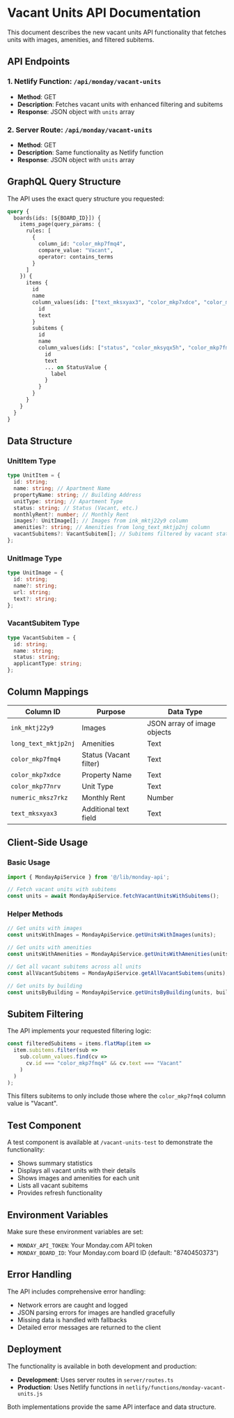 # Vacant Units API Documentation

This document describes the new vacant units API functionality that fetches units with images, amenities, and filtered subitems.

## API Endpoints

### 1. Netlify Function: `/api/monday/vacant-units`
- **Method**: GET
- **Description**: Fetches vacant units with enhanced filtering and subitems
- **Response**: JSON object with `units` array

### 2. Server Route: `/api/monday/vacant-units`
- **Method**: GET  
- **Description**: Same functionality as Netlify function
- **Response**: JSON object with `units` array

## GraphQL Query Structure

The API uses the exact query structure you requested:

```graphql
query {
  boards(ids: [${BOARD_ID}]) {
    items_page(query_params: {
      rules: [
        {
          column_id: "color_mkp7fmq4",
          compare_value: "Vacant",
          operator: contains_terms
        }
      ]
    }) {
      items {
        id
        name
        column_values(ids: ["text_mksxyax3", "color_mkp7xdce", "color_mkp77nrv", "color_mkp7fmq4", "numeric_mksz7rkz", "long_text_mktjp2nj", "ink_mktj22y9"]) {
          id
          text
        }
        subitems {
          id
          name
          column_values(ids: ["status", "color_mksyqx5h", "color_mkp7fmq4"]) {
            id
            text
            ... on StatusValue {
              label
            }
          }
        }
      }
    }
  }
}
```

## Data Structure

### UnitItem Type
```typescript
type UnitItem = {
  id: string;
  name: string; // Apartment Name
  propertyName: string; // Building Address
  unitType: string; // Apartment Type
  status: string; // Status (Vacant, etc.)
  monthlyRent?: number; // Monthly Rent
  images?: UnitImage[]; // Images from ink_mktj22y9 column
  amenities?: string; // Amenities from long_text_mktjp2nj column
  vacantSubitems?: VacantSubitem[]; // Subitems filtered by vacant status
};
```

### UnitImage Type
```typescript
type UnitImage = {
  id: string;
  name?: string;
  url: string;
  text?: string;
};
```

### VacantSubitem Type
```typescript
type VacantSubitem = {
  id: string;
  name: string;
  status: string;
  applicantType: string;
};
```

## Column Mappings

| Column ID | Purpose | Data Type |
|-----------|---------|-----------|
| `ink_mktj22y9` | Images | JSON array of image objects |
| `long_text_mktjp2nj` | Amenities | Text |
| `color_mkp7fmq4` | Status (Vacant filter) | Text |
| `color_mkp7xdce` | Property Name | Text |
| `color_mkp77nrv` | Unit Type | Text |
| `numeric_mksz7rkz` | Monthly Rent | Number |
| `text_mksxyax3` | Additional text field | Text |

## Client-Side Usage

### Basic Usage
```typescript
import { MondayApiService } from '@/lib/monday-api';

// Fetch vacant units with subitems
const units = await MondayApiService.fetchVacantUnitsWithSubitems();
```

### Helper Methods
```typescript
// Get units with images
const unitsWithImages = MondayApiService.getUnitsWithImages(units);

// Get units with amenities
const unitsWithAmenities = MondayApiService.getUnitsWithAmenities(units);

// Get all vacant subitems across all units
const allVacantSubitems = MondayApiService.getAllVacantSubitems(units);

// Get units by building
const unitsByBuilding = MondayApiService.getUnitsByBuilding(units, buildingAddress);
```

## Subitem Filtering

The API implements your requested filtering logic:

```javascript
const filteredSubitems = items.flatMap(item =>
  item.subitems.filter(sub =>
    sub.column_values.find(cv =>
      cv.id === "color_mkp7fmq4" && cv.text === "Vacant"
    )
  )
);
```

This filters subitems to only include those where the `color_mkp7fmq4` column value is "Vacant".

## Test Component

A test component is available at `/vacant-units-test` to demonstrate the functionality:

- Shows summary statistics
- Displays all vacant units with their details
- Shows images and amenities for each unit
- Lists all vacant subitems
- Provides refresh functionality

## Environment Variables

Make sure these environment variables are set:

- `MONDAY_API_TOKEN`: Your Monday.com API token
- `MONDAY_BOARD_ID`: Your Monday.com board ID (default: "8740450373")

## Error Handling

The API includes comprehensive error handling:

- Network errors are caught and logged
- JSON parsing errors for images are handled gracefully
- Missing data is handled with fallbacks
- Detailed error messages are returned to the client

## Deployment

The functionality is available in both development and production:

- **Development**: Uses server routes in `server/routes.ts`
- **Production**: Uses Netlify functions in `netlify/functions/monday-vacant-units.js`

Both implementations provide the same API interface and data structure.
